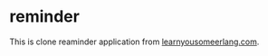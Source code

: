 # reminder

This is clone reaminder application from [learnyousomeerlang.com](https://learnyousomeerlang.com/).